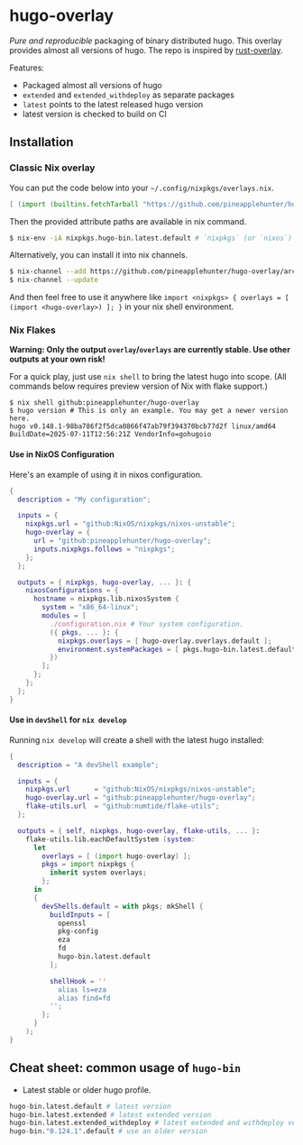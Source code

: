 # hugo-overlay

_Pure and reproducible_ packaging of binary distributed hugo.
This overlay provides almost all versions of hugo.
The repo is inspired by [rust-overlay](https://github.com/oxalica/rust-overlay).

Features:

- Packaged almost all versions of hugo
- `extended` and `extended_withdeploy` as separate packages
- `latest` points to the latest released hugo version
- latest version is checked to build on CI

## Installation

### Classic Nix overlay

You can put the code below into your `~/.config/nixpkgs/overlays.nix`.
```nix
[ (import (builtins.fetchTarball "https://github.com/pineapplehunter/hugo-overlay/archive/main.tar.gz")) ]
```
Then the provided attribute paths are available in nix command.
```bash
$ nix-env -iA nixpkgs.hugo-bin.latest.default # `nixpkgs` (or `nixos`) is your nixpkgs channel name.
```

Alternatively, you can install it into nix channels.
```bash
$ nix-channel --add https://github.com/pineapplehunter/hugo-overlay/archive/main.tar.gz hugo-overlay
$ nix-channel --update
```
And then feel free to use it anywhere like
`import <nixpkgs> { overlays = [ (import <hugo-overlay>) ]; }` in your nix shell environment.

### Nix Flakes

**Warning: Only the output `overlay`/`overlays` are currently stable. Use other outputs at your own risk!**

For a quick play, just use `nix shell` to bring the latest hugo into scope.
(All commands below requires preview version of Nix with flake support.)
```shell
$ nix shell github:pineapplehunter/hugo-overlay
$ hugo version # This is only an example. You may get a newer version here.
hugo v0.148.1-98ba786f2f5dca0866f47ab79f394370bcb77d2f linux/amd64 BuildDate=2025-07-11T12:56:21Z VendorInfo=gohugoio
```

#### Use in NixOS Configuration

Here's an example of using it in nixos configuration.
```nix
{
  description = "My configuration";

  inputs = {
    nixpkgs.url = "github:NixOS/nixpkgs/nixos-unstable";
    hugo-overlay = {
      url = "github:pineapplehunter/hugo-overlay";
      inputs.nixpkgs.follows = "nixpkgs";
    };
  };

  outputs = { nixpkgs, hugo-overlay, ... }: {
    nixosConfigurations = {
      hostname = nixpkgs.lib.nixosSystem {
        system = "x86_64-linux";
        modules = [
          ./configuration.nix # Your system configuration.
          ({ pkgs, ... }: {
            nixpkgs.overlays = [ hugo-overlay.overlays.default ];
            environment.systemPackages = [ pkgs.hugo-bin.latest.default ];
          })
        ];
      };
    };
  };
}
```

#### Use in `devShell` for `nix develop`

Running `nix develop` will create a shell with the latest hugo installed:

```nix
{
  description = "A devShell example";

  inputs = {
    nixpkgs.url      = "github:NixOS/nixpkgs/nixos-unstable";
    hugo-overlay.url = "github:pineapplehunter/hugo-overlay";
    flake-utils.url  = "github:numtide/flake-utils";
  };

  outputs = { self, nixpkgs, hugo-overlay, flake-utils, ... }:
    flake-utils.lib.eachDefaultSystem (system:
      let
        overlays = [ (import hugo-overlay) ];
        pkgs = import nixpkgs {
          inherit system overlays;
        };
      in
      {
        devShells.default = with pkgs; mkShell {
          buildInputs = [
            openssl
            pkg-config
            eza
            fd
            hugo-bin.latest.default
          ];

          shellHook = ''
            alias ls=eza
            alias find=fd
          '';
        };
      }
    );
}

```

## Cheat sheet: common usage of `hugo-bin`

- Latest stable or older hugo profile.

```nix
hugo-bin.latest.default # latest version
hugo-bin.latest.extended # latest extended version
hugo-bin.latest.extended_withdeploy # latest extended and withdeploy version
hugo-bin."0.124.1".default # use an older version
```

